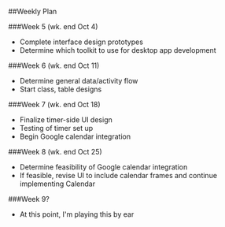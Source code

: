 ##Weekly Plan

###Week 5 (wk. end Oct 4)
* Complete interface design prototypes
* Determine which toolkit to use for desktop app development

###Week 6 (wk. end Oct 11)
* Determine general data/activity flow
* Start class, table designs

###Week 7 (wk. end Oct 18)
* Finalize timer-side UI design
* Testing of timer set up
* Begin Google calendar integration

###Week 8 (wk. end Oct 25)
* Determine feasibility of Google calendar integration
* If feasible, revise UI to include calendar frames and continue implementing Calendar

###Week 9?
* At this point, I'm playing this by ear